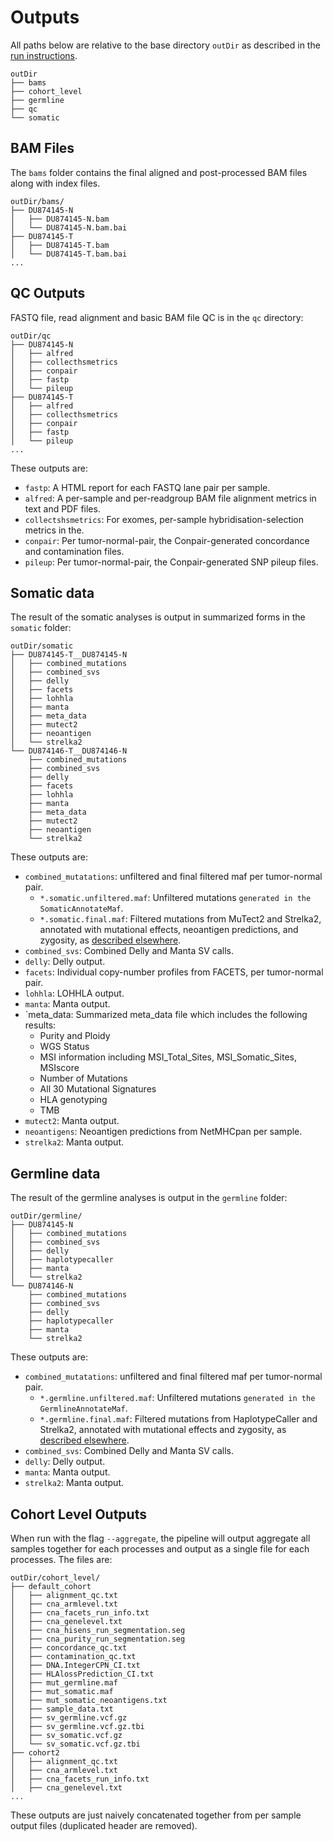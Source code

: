 # Outputs

All paths below are relative to the base directory `outDir` as described in the [run instructions](running-the-pipeline.md).
```shell
outDir
├── bams
├── cohort_level
├── germline
├── qc
└── somatic
```

## BAM Files 

The `bams` folder contains the final aligned and post-processed BAM files along with index files.
```shell
outDir/bams/
├── DU874145-N
│   ├── DU874145-N.bam
│   └── DU874145-N.bam.bai
├── DU874145-T
│   ├── DU874145-T.bam
│   └── DU874145-T.bam.bai
...
```

## QC Outputs

FASTQ file, read alignment and basic BAM file QC is in the `qc` directory:

```shell
outDir/qc
├── DU874145-N
│   ├── alfred
│   ├── collecthsmetrics
│   ├── conpair
│   ├── fastp
│   └── pileup
├── DU874145-T
│   ├── alfred
│   ├── collecthsmetrics
│   ├── conpair
│   ├── fastp
│   └── pileup
...
```

These outputs are:
- `fastp`: A HTML report for each FASTQ lane pair per sample.
- `alfred`: A per-sample and per-readgroup BAM file alignment metrics in text and PDF files.
- `collectshsmetrics`: For exomes, per-sample hybridisation-selection metrics in the.
- `conpair`: Per tumor-normal-pair, the Conpair-generated concordance and contamination files.
- `pileup`: Per tumor-normal-pair, the Conpair-generated SNP pileup files.

## Somatic data

The result of the somatic analyses is output in summarized forms in the `somatic` folder: 

```shell
outDir/somatic
├── DU874145-T__DU874145-N
│   ├── combined_mutations
│   ├── combined_svs
│   ├── delly
│   ├── facets
│   ├── lohhla
│   ├── manta
│   ├── meta_data
│   ├── mutect2
│   ├── neoantigen
│   └── strelka2
└── DU874146-T__DU874146-N
    ├── combined_mutations
    ├── combined_svs
    ├── delly
    ├── facets
    ├── lohhla
    ├── manta
    ├── meta_data
    ├── mutect2
    ├── neoantigen
    └── strelka2
```

These outputs are:
- `combined_mutatations`: unfiltered and final filtered maf per tumor-normal pair.
  - `*.somatic.unfiltered.maf`: Unfiltered mutations `generated in the SomaticAnnotateMaf`.
  - `*.somatic.final.maf`: Filtered mutations from MuTect2 and Strelka2, annotated with mutational effects, neoantigen predictions, and zygosity, as [described elsewhere](variant-annotation-and-filtering.md#somatic-snvs-and-indels).
- `combined_svs`: Combined Delly and Manta SV calls.
- `delly`: Delly output.
- `facets`: Individual copy-number profiles from FACETS, per tumor-normal pair.
- `lohhla`: LOHHLA output.
- `manta`: Manta output.
- `meta_data: Summarized meta_data file which includes the following results:
  - Purity and Ploidy
  - WGS Status
  - MSI information including MSI_Total_Sites, MSI_Somatic_Sites, MSIscore
  - Number of Mutations
  - All 30 Mutational Signatures
  - HLA genotyping
  - TMB
- `mutect2`: Manta output.
- `neoantigens`: Neoantigen predictions from NetMHCpan per sample.
- `strelka2`: Manta output.

## Germline data

The result of the germline analyses is output in the `germline` folder:

```shell
outDir/germline/
├── DU874145-N
│   ├── combined_mutations
│   ├── combined_svs
│   ├── delly
│   ├── haplotypecaller
│   ├── manta
│   └── strelka2
└── DU874146-N
    ├── combined_mutations
    ├── combined_svs
    ├── delly
    ├── haplotypecaller
    ├── manta
    └── strelka2
```

These outputs are:
- `combined_mutatations`: unfiltered and final filtered maf per tumor-normal pair.
  - `*.germline.unfiltered.maf`: Unfiltered mutations `generated in the GermlineAnnotateMaf`.
  - `*.germline.final.maf`: Filtered mutations from HaplotypeCaller and Strelka2, annotated with mutational effects and zygosity, as [described elsewhere](variant-annotation-and-filtering.md#germline-snvs-and-indels).
- `combined_svs`: Combined Delly and Manta SV calls.
- `delly`: Delly output.
- `manta`: Manta output.
- `strelka2`: Manta output.

## Cohort Level Outputs

When run with the flag `--aggregate`, the pipeline will output aggregate all samples together for each processes and output as a single file for each processes. The files are:

```shell
outDir/cohort_level/
├── default_cohort
│   ├── alignment_qc.txt
│   ├── cna_armlevel.txt
│   ├── cna_facets_run_info.txt
│   ├── cna_genelevel.txt
│   ├── cna_hisens_run_segmentation.seg
│   ├── cna_purity_run_segmentation.seg
│   ├── concordance_qc.txt
│   ├── contamination_qc.txt
│   ├── DNA.IntegerCPN_CI.txt
│   ├── HLAlossPrediction_CI.txt
│   ├── mut_germline.maf
│   ├── mut_somatic.maf
│   ├── mut_somatic_neoantigens.txt
│   ├── sample_data.txt
│   ├── sv_germline.vcf.gz
│   ├── sv_germline.vcf.gz.tbi
│   ├── sv_somatic.vcf.gz
│   └── sv_somatic.vcf.gz.tbi
├── cohort2
│   ├── alignment_qc.txt
│   ├── cna_armlevel.txt
│   ├── cna_facets_run_info.txt
│   ├── cna_genelevel.txt
...
```

These outputs are just naively concatenated together from per sample output files (duplicated header are removed).
